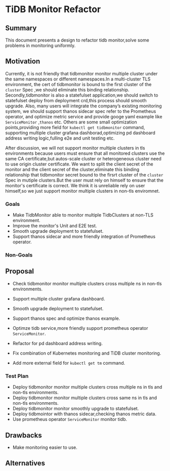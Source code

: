# TiDB Monitor Refactor

## Summary

This document presents a design to refactor tidb monitor,solve some problems in monitoring uniformly.

## Motivation

Currently, it is not friendly that tidbmonitor monitor multiple cluster under the same namespaces or different namespaces.In a multi-cluster TLS environment, the cert of tidbmonitor is bound to the first cluster of the `cluster` Spec ,we should eliminate this binding relationship.
Secondly,tidbmonitor is also a statefulset application,we should switch to statefulset deploy from deployment crd,this process should smooth upgrade.
Also, many users will integrate the company’s existing monitoring system, we should support thanos sidecar spec refer to the Prometheus operator, and optimize metric service and provide googe yaml example like `ServiceMonitor` ,`thanos` etc.
Others are some small optimization points,providing more field for `kubectl get tidbmonitor`  command, supporting multiple cluster grafana dashborad,optimizing pd dashboard address writing logic,fulling e2e and unit testing etc.

After discussion, we will not support monitor multiple clusters in tls environments because users must ensure that all monitored clusters use the same CA certificate,but autos-scale cluster or heterogeneous cluster need to use origin cluster certificate.
We want to split the client secret of the monitor and the client secret of the cluster,eliminate this binding relationship that tidbmonitor secret bound to the firsrt cluster of the `cluster` Spec in mutiple clusters.But the user must rely on himself to ensure that the monitor's certificate is correct.
We think it is unreliable rely on user himself,so we just support monitor multiple clusters in non-tls enviromnet.

### Goals

* Make TidbMonitor able to monitor multiple TidbClusters at non-TLS environment.
* Improve the monitor's Unit and E2E test.
* Smooth upgrade deployment to statefulset.
* Support thanos sidecar and more friendly integration of Prometheus operator.

### Non-Goals


## Proposal


* Check tidbmonitor monitor multiple clusters cross multiple ns in non-tls environments.
* Support multiple cluster grafana dashboard.
	
* Smooth upgrade deployment to statefulset.
* Support thanos spec and optimize thanos example.
* Optimze tidb service,more friendly support prometheus operator `ServiceMonitor`.
* Refactor for pd dashboard address writing.


* Fix combination of Kubernetes monitoring and TiDB cluster monitoring.
* Add more external field for  `kubectl get tm` command.


### Test Plan

* Deploy tidbmonitor monitor multiple clusters cross multiple ns in tls and non-tls environments.
* Deploy tidbmonitor monitor multiple clusters cross same ns in tls and non-tls environments.
* Deploy tidbmonitor monitor smoothly upgrade to statefulset.
* Deploy tidbmointor with thanos sidecar,checking thanos metric data.
* Use prometheus operator `ServiceMonitor` monitor tidb.

## Drawbacks

* Make monitoring easier to use.

## Alternatives
